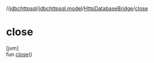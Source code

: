 //[jdbchttpsql](../../../index.md)/[jdbchttpsql.model](../index.md)/[HttpDatabaseBridge](index.md)/[close](close.md)

# close

[jvm]\
fun [close](close.md)()
